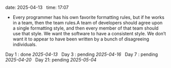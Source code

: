 date: 2025-04-13  
time: 17:07  

- Every programmer has his own favorite formatting rules, but if he works in a team, then the team rules.A team of developers should agree upon a single formatting style, and then every member of that team should use that style. We want the software to have a consistent style. We don’t want it to appear to have been written by a bunch of disagreeing individuals.  

Day 1 : done *2025-04-13*  
Day 3 : pending *2025-04-16*  
Day 7 : pending *2025-04-20*  
Day 21: pending *2025-05-04*